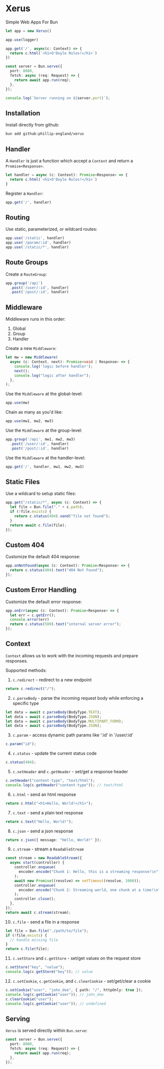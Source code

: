 # Xerus
<p class='pink-text fade-in'>Simple Web Apps For Bun</p>

```ts
let app = new Xerus()

app.use(logger)

app.get('/', async(c: Context) => {
  return c.html(`<h1>O'Doyle Rules!</h1>`)
})

const server = Bun.serve({
  port: 8080,
  fetch: async (req: Request) => {
    return await app.run(req);
  },
});

console.log(`Server running on ${server.port}`);
```

## Installation
Install directly from github:

```bash
bun add github:phillip-england/xerus
```

## Handler
A `Handler` is just a function which accept a `Context` and return a `Promise<Response>`.

```ts
let handler = async (c: Context): Promise<Response> => {
  return c.html(`<h1>O'Doyle Rules!</h1>`)
}
```

Register a `Handler`:
```ts
app.get('/', handler)
```

## Routing
Use static, parameterized, or wildcard routes:

```ts
app.use('/static', handler)
app.use('/param/:id', handler)
app.use('/static/*', handler)
```

## Route Groups
Create a `RouteGroup`:

```ts
app.group('/api')
  .post('/user/:id', handler)
  .post('/post/:id', handler)
```

## Middleware
Middleware runs in this order:
1. Global
2. Group
3. Handler


Create a new `Middleware`:

```ts
let mw = new Middleware(
  async (c: Context, next): Promise<void | Response> => {
    console.log('logic before handler');
    next();
    console.log("logic after handler");
  },
);
```

Use the `Middleware` at the global-level:
```ts
app.use(mw)
```

Chain as many as you'd like:
```ts
app.use(mw1, mw2, mw3)
```


Use the `Middleware` at the group-level:
```ts
app.group('/api', mw1, mw2, mw3)
  .post('/user/:id', handler)
  .post('/post/:id', handler)
```

Use the `Middleware` at the handler-level:
```ts
app.get('/', handler, mw1, mw2, mw3)
```

## Static Files

Use a wildcard to setup static files:

```ts
app.get("/static/*", async (c: Context) => {
  let file = Bun.file("." + c.path);
  if (!file.exists) {
    return c.status(404).send("file not found");
  }
  return await c.file(file);
});
```

## Custom 404

Customize the default 404 response:

```ts
app.onNotFound(async (c: Context): Promise<Response> => {
  return c.status(404).text("404 Not Found");
});
```

## Custom Error Handling

Customize the default error response:

```ts
app.onErr(async (c: Context): Promise<Response> => {
  let err = c.getErr();
  console.error(err)
  return c.status(500).text("internal server error");
});
```

## Context

`Context` allows us to work with the incoming requests and prepare responses.

Supported methods:

1. `c.redirect` - redirect to a new endpoint

```ts
return c.redirect("/");
```

2. `c.parseBody` - parse the incoming request body while enforcing a specific
   type

```ts
let data = await c.parseBody(BodyType.TEXT);
let data = await c.parseBody(BodyType.JSON);
let data = await c.parseBody(BodyType.MULTIPART_FORM);
let data = await c.parseBody(BodyType.JSON);
```

3. `c.param` - access dynamic path params like ':id' in '/user/:id'

```ts
c.param("id");
```

4. `c.status` - update the current status code

```ts
c.status(404);
```

5. `c.setHeader` and `c.getHeader` - set/get a response header

```ts
c.setHeader("content-type", "text/html");
console.log(c.getHeader("content-type")); // text/html
```

6. `c.html` - send an html response

```ts
return c.html("<h1>Hello, World!</h1>");
```

7. `c.text` - send a plain text response

```ts
return c.text("Hello, World!");
```

8. `c.json` - send a json response

```ts
return c.json({ message: "Hello, World!" });
```

9. `c.stream` - stream a `ReadableStream`

```ts
const stream = new ReadableStream({
  async start(controller) {
    controller.enqueue(
      encoder.encode("Chunk 1: Hello, this is a streaming response!\n"),
    );
    await new Promise((resolve) => setTimeout(resolve, 1000));
    controller.enqueue(
      encoder.encode("Chunk 2: Streaming world, one chunk at a time!\n"),
    );
    controller.close();
  },
});
return await c.stream(stream);
```

10. `c.file` - send a file in a response

```ts
let file = Bun.file("./path/to/file");
if (!file.exists) {
  // handle missing file
}
return c.file(file);
```

11. `c.setStore` and `c.getStore` - set/get values on the request store

```ts
c.setStore("key", "value");
console.log(c.getStore("key")); // value
```

12. `c.setCookie`, `c.getCookie`, and `c.clearCookie` - set/get/clear a cookie

```ts
c.setCookie("user", "john_doe", { path: "/", httpOnly: true });
console.log(c.getCookie("user")); // john_doe
c.clearCookie("user");
console.log(c.getCookie("user")); // undefined
```

## Serving

`Xerus` is served directly within `Bun.serve`:

```ts
const server = Bun.serve({
  port: 8080,
  fetch: async (req: Request) => {
    return await app.run(req);
  },
});
```